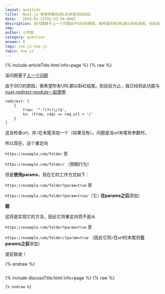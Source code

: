 ```yaml
---
layout: question
title:  Nuxt.js-使用参数在URL的末尾添加斜杠
date:   2020-03-23T02:55:50.000Z
description: 该问题基于上一个问题由于SEO的原因，我希望所有URL都以斜杠结尾。到目前为止，我已经将此功能与nuxt-redirect-module一起使用r...
img: 
author: 小宇宙
category: question
answer: 0
tags: vue.js Vue.js
topic: Vue.js
---
```

<div class="article-root">
  <div class="article">
    {% include articleTitle.html info=page %}
    {% raw %}
    <div class="article-content"><p><font style="vertical-align: inherit;"><font style="vertical-align: inherit;">该问题基于</font></font><a href="https://stackoverflow.com/questions/54346345/nuxt-js-force-trailing-slash-at-the-end-of-all-urls"><font style="vertical-align: inherit;"><font style="vertical-align: inherit;">上一个问题</font></font></a></p>

<p><font style="vertical-align: inherit;"><font style="vertical-align: inherit;">由于SEO的原因，我希望所有URL都以斜杠结尾。</font><font style="vertical-align: inherit;">到目前为止，我已经将此功能与</font></font><a href="https://github.com/nuxt-community/redirect-module" rel="noreferrer"><font style="vertical-align: inherit;"><font style="vertical-align: inherit;">nuxt-redirect-module一起使用</font></font></a></p>

<pre><code>redirect: [<font></font>
    {<font></font>
        from: '^.*(?&lt;!\/)$',<font></font>
        to: (from, req) =&gt; req.url + '/'<font></font>
    }<font></font>
]<font></font>
</code></pre>

<p><font style="vertical-align: inherit;"><font style="vertical-align: inherit;">这会检查url，并</font></font><code>/</code><font style="vertical-align: inherit;"><font style="vertical-align: inherit;">在末尾</font><font style="vertical-align: inherit;">添加一个</font><font style="vertical-align: inherit;">（如果没有）。</font><font style="vertical-align: inherit;">问题是当url末尾有参数时。</font></font></p>

<p><font style="vertical-align: inherit;"><font style="vertical-align: inherit;">所以现在，这个重定向</font></font></p>

<p><code>https://example.com/folder</code><font style="vertical-align: inherit;"><font style="vertical-align: inherit;"> 至 </font></font></p>

<p><code>https://example.com/folder/</code><font style="vertical-align: inherit;"><font style="vertical-align: inherit;"> （预期行为）</font></font></p>

<p><font style="vertical-align: inherit;"><font style="vertical-align: inherit;">但是</font></font><strong><font style="vertical-align: inherit;"><font style="vertical-align: inherit;">使用params</font></font></strong><font style="vertical-align: inherit;"><font style="vertical-align: inherit;">，现在它的工作方式如下：</font></font></p>

<p><code>https://example.com/folder?param=true</code><font style="vertical-align: inherit;"><font style="vertical-align: inherit;"> 至 </font></font></p>

<p><code>https://example.com/folder?param=true/</code><font style="vertical-align: inherit;"><font style="vertical-align: inherit;">（它</font></font><code>/</code> <strong><font style="vertical-align: inherit;"><font style="vertical-align: inherit;">在params之后</font></font></strong><font style="vertical-align: inherit;"><font style="vertical-align: inherit;">添加</font><font style="vertical-align: inherit;">）</font></font></p>

<p><strong><font style="vertical-align: inherit;"><font style="vertical-align: inherit;">题</font></font></strong> </p>

<p><font style="vertical-align: inherit;"><font style="vertical-align: inherit;">这将是实现它的方法，因此它将重定向而不是从 </font></font></p>

<p><code>https://example.com/folder?param=true</code><font style="vertical-align: inherit;"><font style="vertical-align: inherit;"> 至 </font></font></p>

<p><code>https://example.com/folder/?param=true</code><font style="vertical-align: inherit;"><font style="vertical-align: inherit;"> 
（因此它将</font></font><code>/</code><font style="vertical-align: inherit;"><font style="vertical-align: inherit;">在url的末尾但</font></font><strong><font style="vertical-align: inherit;"><font style="vertical-align: inherit;">在params之前</font></font></strong><font style="vertical-align: inherit;"><font style="vertical-align: inherit;">添加</font><font style="vertical-align: inherit;">）</font></font></p>

<p><font style="vertical-align: inherit;"><font style="vertical-align: inherit;">提前致谢！</font></font></p></div>
    {% endraw %}
  </div>
  <p style="height: 0;width:0;overflow: hidden;"> 第2702篇《Nuxt.js-使用参数在URL的末尾添加斜杠》来自Winter(https://github.com/aiyld/aiyld.github.io)的站点</p>
  <div class="discuss-wrapper">
    {% include discussTitle.html info=page %}
    {% raw %}
    
    {% endraw %}
  </div>
<div>
